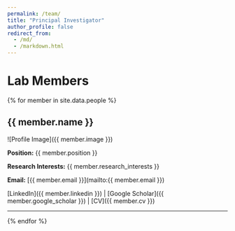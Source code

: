 ```yaml
---
permalink: /team/
title: "Principal Investigator"
author_profile: false
redirect_from: 
  - /md/
  - /markdown.html
---
```


# Lab Members

{% for member in site.data.people %}
## {{ member.name }}

![Profile Image]({{ member.image }})

**Position:** {{ member.position }}

**Research Interests:** {{ member.research_interests }}

**Email:** [{{ member.email }}](mailto:{{ member.email }})

[LinkedIn]({{ member.linkedin }}) | [Google Scholar]({{ member.google_scholar }}) | [CV]({{ member.cv }})

---
{% endfor %}